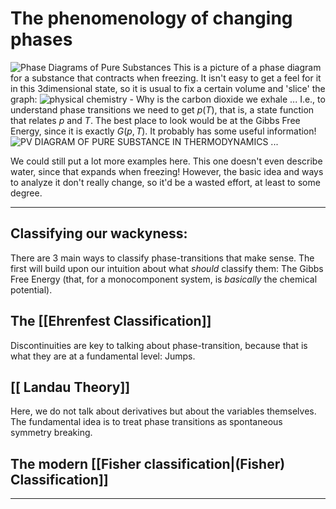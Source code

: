 # The phenomenology of changing phases

![Phase Diagrams of Pure Substances](https://external-content.duckduckgo.com/iu/?u=http%3A%2F%2Fweb.inc.bme.hu%2Fcsonka%2Fcsg%2Foktat%2Fenglish%2Fgaslaws_elemei%2Fimage004.gif&f=1&nofb=1)
This is a picture of a phase diagram for a substance that contracts when freezing. It isn't easy to get a feel for it in this 3dimensional state, so it is usual to fix a certain volume and 'slice' the graph:
![physical chemistry - Why is the carbon dioxide we exhale ...](https://external-content.duckduckgo.com/iu/?u=https%3A%2F%2Fi.stack.imgur.com%2FFMIbL.gif&f=1&nofb=1)
I.e., to understand phase transitions we need to get $p(T)$, that is, a state function that relates $p$ and $T$. The best place to look would be at the Gibbs Free Energy, since it is exactly $G(p,T)$. It probably has some useful information!
![PV DIAGRAM OF PURE SUBSTANCE IN THERMODYNAMICS ...](https://external-content.duckduckgo.com/iu/?u=https%3A%2F%2F3.bp.blogspot.com%2F-DUiYX9PKdKc%2FV_ANNaIhx7I%2FAAAAAAAABs8%2FsEb6wGtHgs09bz5q9MbnEOtpnmVf3AqrQCLcB%2Fs400%2F125.jpg&f=1&nofb=1)

We could still put a lot more examples here.  This one doesn't even describe water, since that expands when freezing! However, the basic idea and ways to analyze it don't really change, so it'd be a wasted effort, at least to some degree.

----
## Classifying our wackyness:

There are 3 main ways to classify phase-transitions that make sense. The first will build upon our intuition about what *should* classify them: The Gibbs Free Energy (that, for a monocomponent system, is *basically* the chemical potential).

## The [[Ehrenfest Classification]]
Discontinuities are key to talking about phase-transition, because that is what they are at a fundamental level: Jumps.

## [[ Landau Theory]]
Here, we do not talk about derivatives but about the variables themselves. The fundamental idea is to treat phase transitions as spontaneous symmetry breaking.

## The modern [[Fisher classification|(Fisher) Classification]]

----